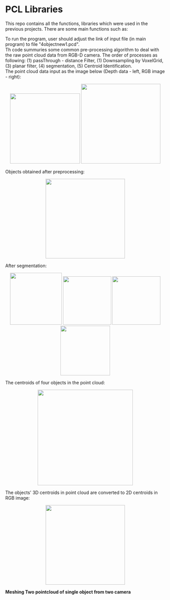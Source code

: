 # PCL Libraries
This repo contains all the functions, libraries which were used in the previous projects. There are some main functions such as: 



To run the program, user should adjust the link of input file (in main program) to file "4objectnew1.pcd".\
Th code summuries some common pre-processing algorithm to deal with the raw point cloud data from RGB-D camera. The order of processes as following: (1) passThrough - distance Filter, (1) Downsampling by VoxelGrid, (3) planar filter, (4) segmentation, (5) Centroid Identification.\
The point cloud data input as the image below (Depth data - left, RGB image - right):
<p align="center">
  <img src="https://github.com/buivn/images/blob/master/cvUnr2019/pcdInput.png" width="220">
  <img src="https://github.com/buivn/images/blob/master/cvUnr2019/4objectnew1.jpg" width="250">
</p>

Objects obtained after preprocessing: 
<p align="center">
  <img src="https://github.com/buivn/images/blob/master/cvUnr2019/planerFiltering1.png" width="250">
</p>
After segmentation:
<p align="center">
  <img src="https://github.com/buivn/images/blob/master/cvUnr2019/object4061319.png" width="163">
  <img src="https://github.com/buivn/images/blob/master/cvUnr2019/object3061319.png" width="152">
  <img src="https://github.com/buivn/images/blob/master/cvUnr2019/object1061319.png" width="152">
  <img src="https://github.com/buivn/images/blob/master/cvUnr2019/object2061319.png" width="156">  
</p>
The centroids of four objects in the point cloud:
<p align="center">
  <img src="https://github.com/buivn/images/blob/master/cvUnr2019/centroid3D.png" width="300">
</p>
The objects' 3D centroids in point cloud are converted to 2D centroids in RGB image:
<p align="center">
  <img src="https://github.com/buivn/images/blob/master/cvUnr2019/2Dcentroids.png" width="250">
</p>

**Meshing Two pointcloud of single object from two camera**
